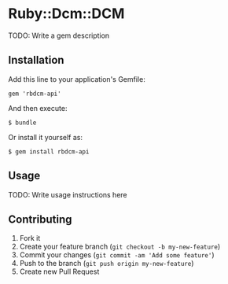 # Ruby::Dcm::DCM

TODO: Write a gem description

## Installation

Add this line to your application's Gemfile:

    gem 'rbdcm-api'

And then execute:

    $ bundle

Or install it yourself as:

    $ gem install rbdcm-api

## Usage

TODO: Write usage instructions here

## Contributing

1. Fork it
2. Create your feature branch (`git checkout -b my-new-feature`)
3. Commit your changes (`git commit -am 'Add some feature'`)
4. Push to the branch (`git push origin my-new-feature`)
5. Create new Pull Request
